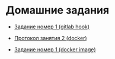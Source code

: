 # Домашние задания

* [Задание номер 1 (gitlab hook)](Homework1.md)

* [Протокол занятия 2 (docker)](Docker.md)

* [Задание номер 1 (docker image)](Homework2.md)
